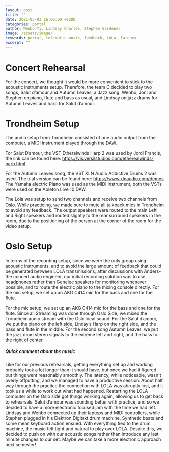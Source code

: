 ```yaml
---
layout: post
title: ""
date: 2021-05-03 16:00:00 +0200
categories: portal
author: Wenbo Yi, Lindsay Charles, Stephen Gardener
image: /assets/image/
keywords: portal, telematic-music, feedback, LoLa, latency
excerpt: ""
---
```




# Concert Rehearsal

For the concert, we thought it would be more convenient to stick to the acoustic instruments setup. Therefore, the team C decided to play two songs, Salut d’amour and Autumn Leaves, a Jazz song. Wenbo, Joni and Stephen on piano, flute and bass as usual, and Lindsay on jazz drums for Autumn Leaves and harp for Salut d’amour.

# Trondheim Setup

The audio setup from Trondheim consisted of one audio output from the computer, a MIDI instrument played through the DAW.

For Salut D’amour, the VST Etheralwinds Harp 2 was used by Jordi Francis, the link can be found here: https://vis.versilstudios.com/etherealwinds-harp.html

For the Autumn Leaves song, the VST XLN Audio Addictive Drums 2 was used.
The trial version can be found here: https://www.xlnaudio.com/demos
The Yamaha electric Piano was used as the MIDI instrument, both the VSTs were used on the Ableton Live 10 DAW.

The Lola was setup to send two channels and receive two channels from Oslo. While practicing, we made sure to mute all talkback mics in Trondheim to avoid any feedback. The output speakers were routed to the main Left and Right speakers and routed slightly to the rear surround speakers in the room, due to the positioning of the person at the corner of the room for the video setup.


# Oslo Setup


In terms of the recording setup, since we were the only group using acoustic instruments, and to avoid the large amount of feedback that could be generated between LOLA transmissions, after discussions with Anders-the concert audio engineer, our initial recording solution was to use headphones rather than Genelec speakers for monitoring whenever possible, and to route the electric piano to the mixing console directly. For the mic setup, we set up an AKG C414 mic for the bass and one for the flute.

For the mic setup, we set up an AKG C414 mic for the bass and one for the flute. Since all Streaming was done through Oslo Side, we mixed the Trondheim audio stream with the Oslo local sound. For the Salut d’amour, we put the piano on the left side, Linday’s Harp on the right side, and the bass and flute in the middle. For the second song Autumn Leaves, we put the jazz drum stereo signals to the extreme left and right, and the bass to the right of center.


##### Quick comment about the music

Like for our previous rehearsals, getting everything set up and working probably took a lot longer than it should have, but once we had it figured out things went reasonably smoothly. The latency, while noticeable, wasn't overly offputting, and we managed to have a productive session.
About half way through the practice the connection with LOLA was abruptly lost, and it took us a while to work out what had happened. Restarting the LOLA computer on the Oslo side got things working again, allowing us to get back to rehearsals.
Salut d’amour was sounding better with practice, and so we decided to have a more electronic focused jam with the time we had left. Lindsay and Wenbo connected up their laptops and MIDI controllers, while Stephen plugged in his Elektron Digitakt drum machine. Synthetic beats and some mean keyboard action ensued. With everything tied to the drum machine, the music felt tight and natural to play over LOLA. Despite this, we decided to push on with our acoustic songs rather than introduce any last minute changes to our set. Maybe we can take a more electronic approach next semester!
